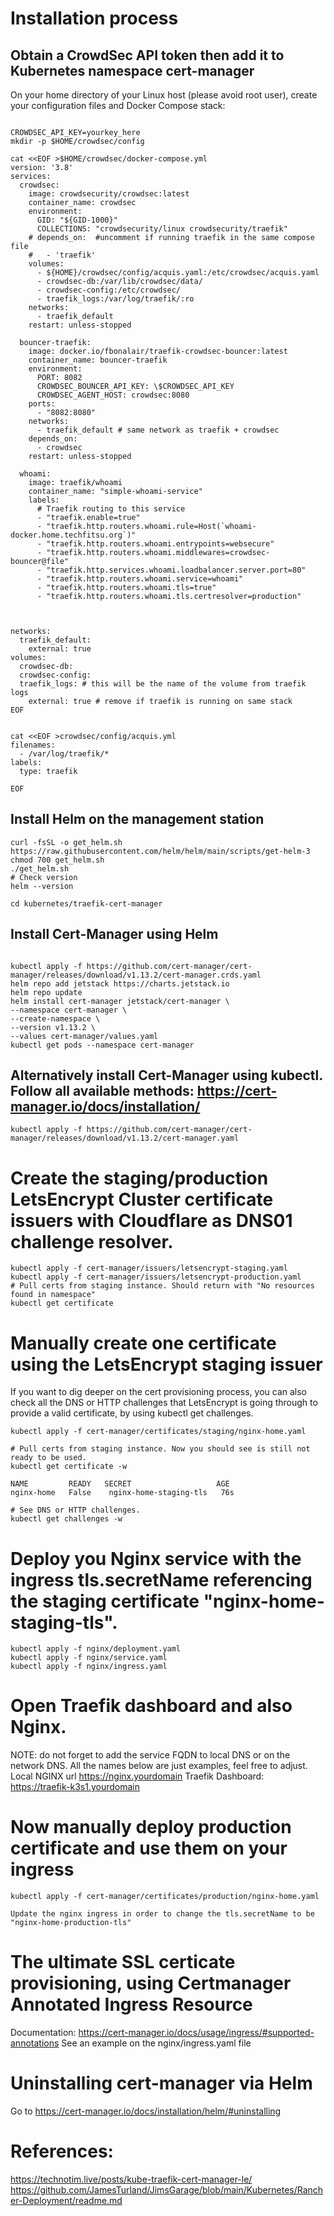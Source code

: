 # Installation process

## Obtain a CrowdSec API token then add it to Kubernetes namespace cert-manager

On your home directory of your Linux host (please avoid root user), create your configuration files and Docker Compose stack:
```

CROWDSEC_API_KEY=yourkey_here
mkdir -p $HOME/crowdsec/config

cat <<EOF >$HOME/crowdsec/docker-compose.yml
version: '3.8'
services:
  crowdsec:
    image: crowdsecurity/crowdsec:latest
    container_name: crowdsec
    environment:
      GID: "${GID-1000}"
      COLLECTIONS: "crowdsecurity/linux crowdsecurity/traefik"
    # depends_on:  #uncomment if running traefik in the same compose file
    #   - 'traefik'
    volumes:
      - ${HOME}/crowdsec/config/acquis.yaml:/etc/crowdsec/acquis.yaml
      - crowdsec-db:/var/lib/crowdsec/data/
      - crowdsec-config:/etc/crowdsec/
      - traefik_logs:/var/log/traefik/:ro
    networks:
      - traefik_default
    restart: unless-stopped

  bouncer-traefik:
    image: docker.io/fbonalair/traefik-crowdsec-bouncer:latest
    container_name: bouncer-traefik
    environment:
      PORT: 8082
      CROWDSEC_BOUNCER_API_KEY: \$CROWDSEC_API_KEY
      CROWDSEC_AGENT_HOST: crowdsec:8080
    ports:
      - "8082:8080"
    networks:
      - traefik_default # same network as traefik + crowdsec
    depends_on:
      - crowdsec
    restart: unless-stopped

  whoami:
    image: traefik/whoami
    container_name: "simple-whoami-service"
    labels:
      # Traefik routing to this service
      - "traefik.enable=true"
      - "traefik.http.routers.whoami.rule=Host(`whoami-docker.home.techfitsu.org`)"
      - "traefik.http.routers.whoami.entrypoints=websecure"
      - "traefik.http.routers.whoami.middlewares=crowdsec-bouncer@file"
      - "traefik.http.services.whoami.loadbalancer.server.port=80"
      - "traefik.http.routers.whoami.service=whoami"
      - "traefik.http.routers.whoami.tls=true"
      - "traefik.http.routers.whoami.tls.certresolver=production"
    
    

networks:
  traefik_default:
    external: true
volumes:
  crowdsec-db:
  crowdsec-config:
  traefik_logs: # this will be the name of the volume from traefik logs
    external: true # remove if traefik is running on same stack
EOF


cat <<EOF >crowdsec/config/acquis.yml
filenames:
  - /var/log/traefik/*
labels:
  type: traefik

EOF

```


## Install Helm on the management station
```
curl -fsSL -o get_helm.sh https://raw.githubusercontent.com/helm/helm/main/scripts/get-helm-3
chmod 700 get_helm.sh
./get_helm.sh
# Check version
helm --version

cd kubernetes/traefik-cert-manager
```

## Install Cert-Manager using Helm
```

kubectl apply -f https://github.com/cert-manager/cert-manager/releases/download/v1.13.2/cert-manager.crds.yaml
helm repo add jetstack https://charts.jetstack.io
helm repo update
helm install cert-manager jetstack/cert-manager \
--namespace cert-manager \
--create-namespace \
--version v1.13.2 \
--values cert-manager/values.yaml
kubectl get pods --namespace cert-manager
```

## Alternatively install Cert-Manager using kubectl. Follow all available methods: https://cert-manager.io/docs/installation/
```
kubectl apply -f https://github.com/cert-manager/cert-manager/releases/download/v1.13.2/cert-manager.yaml
```


# Create the staging/production LetsEncrypt Cluster certificate issuers with Cloudflare as DNS01 challenge resolver.
```
kubectl apply -f cert-manager/issuers/letsencrypt-staging.yaml
kubectl apply -f cert-manager/issuers/letsencrypt-production.yaml
# Pull certs from staging instance. Should return with "No resources found in namespace"
kubectl get certificate
```

# Manually create one certificate using the LetsEncrypt staging issuer
If you want to dig deeper on the cert provisioning process, you can also check all the DNS or HTTP challenges that LetsEncrypt is going through to provide a valid certificate, by using kubectl get challenges.

```
kubectl apply -f cert-manager/certificates/staging/nginx-home.yaml

# Pull certs from staging instance. Now you should see is still not ready to be used.
kubectl get certificate -w

NAME         READY   SECRET                   AGE
nginx-home   False    nginx-home-staging-tls   76s

# See DNS or HTTP challenges.
kubectl get challenges -w
```

# Deploy you Nginx service with the ingress tls.secretName referencing the staging certificate "nginx-home-staging-tls".
```
kubectl apply -f nginx/deployment.yaml
kubectl apply -f nginx/service.yaml
kubectl apply -f nginx/ingress.yaml
```

# Open Traefik dashboard and also Nginx.
NOTE: do not forget to add the service FQDN to local DNS or on the network DNS. All the names below are just examples, feel free to adjust.
Local NGINX url https://nginx.yourdomain
Traefik Dashboard: https://traefik-k3s1.yourdomain

# Now manually deploy production certificate and use them on your ingress
```
kubectl apply -f cert-manager/certificates/production/nginx-home.yaml

Update the nginx ingress in order to change the tls.secretName to be "nginx-home-production-tls"
```


# The ultimate SSL certicate provisioning, using Certmanager Annotated Ingress Resource
Documentation: https://cert-manager.io/docs/usage/ingress/#supported-annotations
See an example on the nginx/ingress.yaml file

# Uninstalling cert-manager via Helm
Go to https://cert-manager.io/docs/installation/helm/#uninstalling


# References:
https://technotim.live/posts/kube-traefik-cert-manager-le/
https://github.com/JamesTurland/JimsGarage/blob/main/Kubernetes/Rancher-Deployment/readme.md